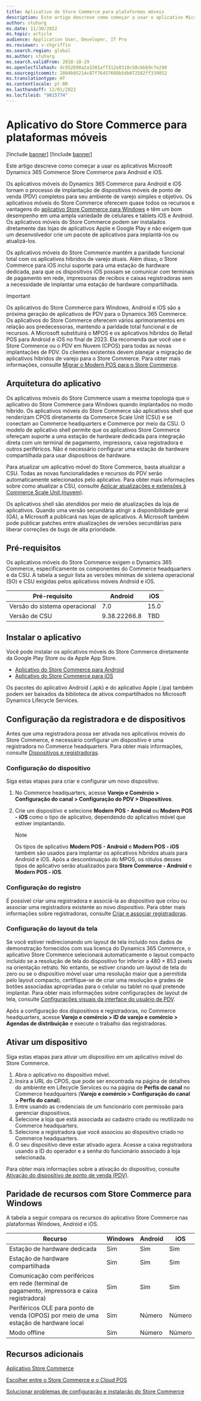```yaml
---
title: Aplicativo do Store Commerce para plataformas móveis
description: Este artigo descreve como começar a usar o aplicativo Microsoft Dynamics 365 Commerce Store Commerce para Android e iOS.
author: stuharg
ms.date: 11/30/2022
ms.topic: article
audience: Application User, Developer, IT Pro
ms.reviewer: v-chgriffin
ms.search.region: global
ms.author: stuharg
ms.search.validFrom: 2018-10-29
ms.openlocfilehash: dc952698a2a3301aff312e8310c58cbbb9cfe290
ms.sourcegitcommit: 2804b05214c87f76457608b5db072582ff339852
ms.translationtype: HT
ms.contentlocale: pt-BR
ms.lasthandoff: 12/01/2022
ms.locfileid: "9815774"
---
```

# <a name="store-commerce-app-for-mobile-platforms"></a>Aplicativo do Store Commerce para plataformas móveis

[!include [banner](../includes/banner.md)]
[!include [banner](../includes/preview-banner.md)]

Este artigo descreve como começar a usar os aplicativos Microsoft Dynamics 365 Commerce Store Commerce para Android e iOS.

Os aplicativos móveis do Dynamics 365 Commerce para Android e iOS tornam o processo de implantação de dispositivos móveis de ponto de venda (PDV) completos para seu ambiente de varejo simples e objetivo. Os aplicativos móveis do Store Commerce oferecem quase todos os recursos e vantagens do [aplicativo Store Commerce para Windows](store-commerce.md) e têm um bom desempenho em uma ampla variedade de celulares e tablets iOS e Android. Os aplicativos móveis do Store Commerce podem ser instalados diretamente das lojas de aplicativos Apple e Google Play e não exigem que um desenvolvedor crie um pacote de aplicativos para implantá-los ou atualizá-los. 

Os aplicativos móveis do Store Commerce mantêm a paridade funcional total com os aplicativos híbridos de varejo atuais. Além disso, o Store Commerce para iOS inclui suporte para uma estação de hardware dedicada, para que os dispositivos iOS possam se comunicar com terminais de pagamento em rede, impressoras de recibos e caixas registradoras sem a necessidade de implantar uma estação de hardware compartilhada. 

> [!IMPORTANT]
> Os aplicativos do Store Commerce para Windows, Android e iOS são a próxima geração de aplicativos de PDV para o Dynamics 365 Commerce. Os aplicativos do Store Commerce oferecem vários aprimoramentos em relação aos predecessoras, mantendo a paridade total funcional e de recursos. A Microsoft substituirá o MPOS e os aplicativos híbridos do Retail POS para Android e iOS no final de 2023. Ela recomenda que você use o Store Commerce ou o PDV em Nuvem (CPOS) para todas as novas implantações de PDV. Os clientes existentes devem planejar a migração de aplicativos híbridos de varejo para o Store Commerce. Para obter mais informações, consulte [Migrar o Modern POS para o Store Commerce](pos-extension/migrate-mpos-store-commerce.md). 

## <a name="app-architecture"></a>Arquitetura do aplicativo

Os aplicativos móveis do Store Commerce usam a mesma topologia que o aplicativo do Store Commerce para Windows quando implantados no modo híbrido. Os aplicativos móveis do Store Commerce são aplicativos shell que renderizam CPOS diretamente da Commerce Scale Unit (CSU) e se conectam ao Commerce headquarters e Commerce por meio da CSU. O modelo de aplicativo shell permite que os aplicativos Store Commerce ofereçam suporte a uma estação de hardware dedicada para integração direta com um terminal de pagamento, impressora, caixa registradora e outros periféricos. Não é necessário configurar uma estação de hardware compartilhada para usar dispositivos de hardware. 

Para atualizar um aplicativo móvel do Store Commerce, basta atualizar a CSU. Todas as novas funcionalidades e recursos do PDV serão automaticamente selecionados pelo aplicativo. Para obter mais informações sobre como atualizar a CSU, consulte [Aplicar atualizações e extensões à Commerce Scale Unit (nuvem)](../../fin-ops-core/dev-itpro/deployment/update-retail-channel.md).

Os aplicativos shell são atendidos por meio de atualizações da loja de aplicativos. Quando uma versão secundária atingir a disponibilidade geral (GA), a Microsoft a publicará nas lojas de aplicativos. A Microsoft também pode publicar patches entre atualizações de versões secundárias para liberar correções de bugs de alta prioridade.

## <a name="prerequisites"></a>Pré-requisitos

Os aplicativos móveis do Store Commerce exigem o Dynamics 365 Commerce, especificamente os componentes do Commerce headquarters e da CSU. A tabela a seguir lista as versões mínimas de sistema operacional (SO) e CSU exigidas pelos aplicativos móveis Android e iOS. 

| Pré-requisito | Android      | iOS  |
| ------------ | ------------ | ---- |
| Versão do sistema operacional   | 7.0          | 15.0 |
| Versão de CSU  | 9.38.22266.8 | TBD  |

## <a name="install-the-app"></a>Instalar o aplicativo

Você pode instalar os aplicativos móveis do Store Commerce diretamente da Google Play Store ou da Apple App Store. 

- [Aplicativo do Store Commerce para Android](https://aka.ms/storecommerceandroid)
- [Aplicativo do Store Commerce para iOS](https://aka.ms/storecommerceios)

Os pacotes do aplicativo Android (.apk) e do aplicativo Apple (.ipa) também podem ser baixados da biblioteca de ativos compartilhados no Microsoft Dynamics Lifecycle Services. 

## <a name="device-and-register-setup"></a>Configuração da registradora e de dispositivos

Antes que uma registradora possa ser ativada nos aplicativos móveis do Store Commerce, é necessário configurar um dispositivo e uma registradora no Commerce headquarters. Para obter mais informações, consulte [Dispositivos e registradoras](../implementation-considerations-devices.md). 

### <a name="device-setup"></a>Configuração do dispositivo

Siga estas etapas para criar e configurar um novo dispositivo.

1. No Commerce headquarters, acesse **Varejo e Comércio \> Configuração do canal \> Configuração do PDV \> Dispositivos**. 
1. Crie um dispositivo e selecione **Modern POS - Android** ou **Modern POS - iOS** como o tipo de aplicativo, dependendo do aplicativo móvel que estiver implantando. 

    > [!NOTE] 
    > Os tipos de aplicativo **Modern POS - Android** e **Modern POS - iOS** também são usados para implantar os aplicativos híbridos atuais para Android e iOS. Após a descontinuação do MPOS, os rótulos desses tipos de aplicativo serão atualizados para **Store Commerce - Android** e **Modern POS - iOS**. 

### <a name="register-setup"></a>Configuração do registro

É possível criar uma registradora e associá-la ao dispositivo que criou ou associar uma registradora existente ao novo dispositivo. Para obter mais informações sobre registradoras, consulte [Criar e associar registradoras](../tasks/create-associate-registers.md).

### <a name="screen-layout-setup"></a>Configuração do layout da tela

Se você estiver redirecionando um layout de tela incluído nos dados de demonstração fornecidos com sua licença do Dynamics 365 Commerce, o aplicativo Store Commerce selecionará automaticamente o layout compacto incluído se a resolução de tela do dispositivo for inferior a 480 &times; 853 pixels na orientação retrato. No entanto, se estiver criando um layout de tela do zero ou se o dispositivo móvel usar uma resolução maior que a permitida pelo layout compacto, certifique-se de criar uma resolução e grades de botões associadas apropriadas para o celular ou tablet no qual pretende implantar. Para obter mais informações sobre configurações de layout de tela, consulte [Configurações visuais da interface do usuário de PDV](../pos-screen-layouts.md). 

Após a configuração dos dispositivos e registradoras, no Commerce headquarters, acesse **Varejo e comércio \> ID de varejo e comércio \> Agendas de distribuição** e execute o trabalho das registradoras.

## <a name="activate-a-device"></a>Ativar um dispositivo

Siga estas etapas para ativar um dispositivo em um aplicativo móvel do Store Commerce.

1. Abra o aplicativo no dispositivo móvel.
1. Insira a URL do CPOS, que pode ser encontrada na página de detalhes do ambiente em Lifecycle Services ou na página de **Perfis do canal** no Commerce headquarters (**Varejo e comércio \> Configuração do canal \> Perfis do canal**).
1. Entre usando as credenciais de um funcionário com permissão para gerenciar dispositivos.
1. Selecione a loja que está associada ao cadastro criado ou reutilizado no Commerce headquarters.
1. Selecione a registradora que você associou ao dispositivo criado no Commerce headquarters.
1. O seu dispositivo deve estar ativado agora. Acesse a caixa registradora usando a ID do operador e a senha do funcionário associado à loja selecionada. 

Para obter mais informações sobre a ativação do dispositivo, consulte [Ativação do dispositivo de ponto de venda (PDV)](retail-device-activation.md#activate-a-modern-pos-or-cloud-pos-device-by-using-guided-activation).

## <a name="feature-parity-with-store-commerce-for-windows"></a>Paridade de recursos com Store Commerce para Windows

A tabela a seguir compara os recursos do aplicativo Store Commerce nas plataformas Windows, Android e iOS.

| Recurso                                                                               | Windows | Android | iOS |
| ------------------------------------------------------------------------------------- | ------- | ------- | --- |
| Estação de hardware dedicada                                                            | Sim     | Sim     | Sim |
| Estação de hardware compartilhada                                                               | Sim     | Sim     | Sim |
| Comunicação com periféricos em rede (terminal de pagamento, impressora e caixa registradora) | Sim     | Sim     | Sim |
| Periféricos OLE para ponto de venda (OPOS) por meio de uma estação de hardware local             | Sim     | Número      | Número  |
| Modo offline                                                                          | Sim     | Número      | Número  |

## <a name="additional-resources"></a>Recursos adicionais

[Aplicativo Store Commerce](store-commerce.md)

[Escolher entre o Store Commerce e o Cloud POS](../mpos-or-cpos.md)

[Solucionar problemas de configuração e instalação do Store Commerce](../troubleshoot/store-commerce-setup-installation.md)
